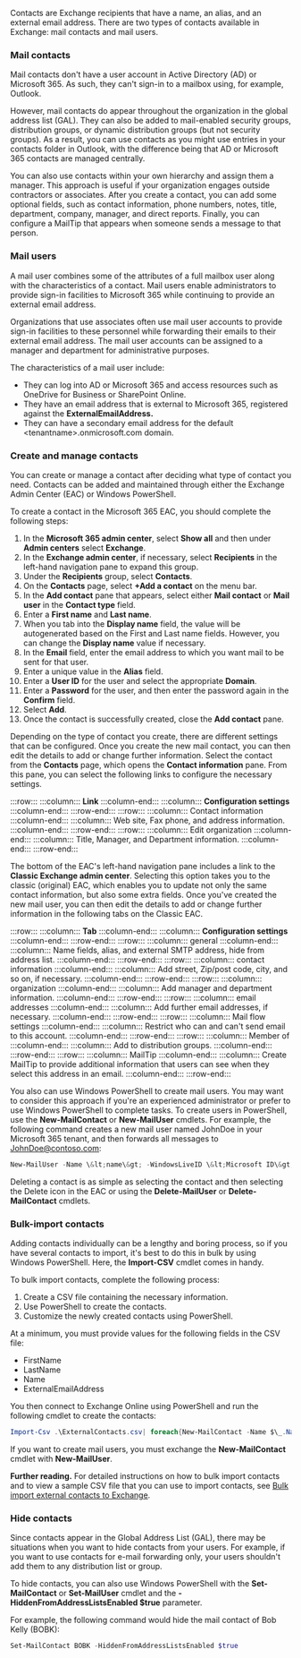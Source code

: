 Contacts are Exchange recipients that have a name, an alias, and an external email address. There are two types of contacts available in Exchange: mail contacts and mail users.

### Mail contacts

Mail contacts don't have a user account in Active Directory (AD) or Microsoft 365. As such, they can't sign-in to a mailbox using, for example, Outlook.

However, mail contacts do appear throughout the organization in the global address list (GAL). They can also be added to mail-enabled security groups, distribution groups, or dynamic distribution groups (but not security groups). As a result, you can use contacts as you might use entries in your contacts folder in Outlook, with the difference being that AD or Microsoft 365 contacts are managed centrally.

You can also use contacts within your own hierarchy and assign them a manager. This approach is useful if your organization engages outside contractors or associates. After you create a contact, you can add some optional fields, such as contact information, phone numbers, notes, title, department, company, manager, and direct reports. Finally, you can configure a MailTip that appears when someone sends a message to that person.

### Mail users

A mail user combines some of the attributes of a full mailbox user along with the characteristics of a contact. Mail users enable administrators to provide sign-in facilities to Microsoft 365 while continuing to provide an external email address.

Organizations that use associates often use mail user accounts to provide sign-in facilities to these personnel while forwarding their emails to their external email address. The mail user accounts can be assigned to a manager and department for administrative purposes.

The characteristics of a mail user include:

 -  They can log into AD or Microsoft 365 and access resources such as OneDrive for Business or SharePoint Online.
 -  They have an email address that is external to Microsoft 365, registered against the **ExternalEmailAddress.**
 -  They can have a secondary email address for the default &lt;tenantname&gt;.onmicrosoft.com domain.

### Create and manage contacts

You can create or manage a contact after deciding what type of contact you need. Contacts can be added and maintained through either the Exchange Admin Center (EAC) or Windows PowerShell.

To create a contact in the Microsoft 365 EAC, you should complete the following steps:

1.  In the **Microsoft 365 admin center**, select **Show all** and then under **Admin centers** select **Exchange**.
2.  In the **Exchange admin center**, if necessary, select **Recipients** in the left-hand navigation pane to expand this group.
3.  Under the **Recipients** group, select **Contacts**.
4.  On the **Contacts** page, select **+Add a contact** on the menu bar.
5.  In the **Add contact** pane that appears, select either **Mail contact** or **Mail user** in the **Contact type** field.
6.  Enter a **First name** and **Last name**.
7.  When you tab into the **Display name** field, the value will be autogenerated based on the First and Last name fields. However, you can change the **Display name** value if necessary.
8.  In the **Email** field, enter the email address to which you want mail to be sent for that user.
9.  Enter a unique value in the **Alias** field.
10. Enter a **User ID** for the user and select the appropriate **Domain**.
11. Enter a **Password** for the user, and then enter the password again in the **Confirm** field.
12. Select **Add**.
13. Once the contact is successfully created, close the **Add contact** pane.

Depending on the type of contact you create, there are different settings that can be configured. Once you create the new mail contact, you can then edit the details to add or change further information. Select the contact from the **Contacts** page, which opens the **Contact information** pane. From this pane, you can select the following links to configure the necessary settings.

:::row:::
  :::column:::
    **Link**
  :::column-end:::
  :::column:::
    **Configuration settings**
  :::column-end:::
:::row-end:::
:::row:::
  :::column:::
    Contact information
  :::column-end:::
  :::column:::
    Web site, Fax phone, and address information.
  :::column-end:::
:::row-end:::
:::row:::
  :::column:::
    Edit organization
  :::column-end:::
  :::column:::
    Title, Manager, and Department information.
  :::column-end:::
:::row-end:::


The bottom of the EAC's left-hand navigation pane includes a link to the **Classic Exchange admin center**. Selecting this option takes you to the classic (original) EAC, which enables you to update not only the same contact information, but also some extra fields. Once you've created the new mail user, you can then edit the details to add or change further information in the following tabs on the Classic EAC.

:::row:::
  :::column:::
    **Tab**
  :::column-end:::
  :::column:::
    **Configuration settings**
  :::column-end:::
:::row-end:::
:::row:::
  :::column:::
    general
  :::column-end:::
  :::column:::
    Name fields, alias, and external SMTP address, hide from address list.
  :::column-end:::
:::row-end:::
:::row:::
  :::column:::
    contact information
  :::column-end:::
  :::column:::
    Add street, Zip/post code, city, and so on, if necessary.
  :::column-end:::
:::row-end:::
:::row:::
  :::column:::
    organization
  :::column-end:::
  :::column:::
    Add manager and department information.
  :::column-end:::
:::row-end:::
:::row:::
  :::column:::
    email addresses
  :::column-end:::
  :::column:::
    Add further email addresses, if necessary.
  :::column-end:::
:::row-end:::
:::row:::
  :::column:::
    Mail flow settings
  :::column-end:::
  :::column:::
    Restrict who can and can't send email to this account.
  :::column-end:::
:::row-end:::
:::row:::
  :::column:::
    Member of
  :::column-end:::
  :::column:::
    Add to distribution groups.
  :::column-end:::
:::row-end:::
:::row:::
  :::column:::
    MailTip
  :::column-end:::
  :::column:::
    Create MailTip to provide additional information that users can see when they select this address in an email.
  :::column-end:::
:::row-end:::


You also can use Windows PowerShell to create mail users. You may want to consider this approach if you're an experienced administrator or prefer to use Windows PowerShell to complete tasks. To create users in PowerShell, use the **New-MailContact** or **New-MailUser** cmdlets. For example, the following command creates a new mail user named JohnDoe in your Microsoft 365 tenant, and then forwards all messages to JohnDoe@contoso.com:

```powershell
New-MailUser -Name \&lt;name\&gt; -WindowsLiveID \&lt;Microsoft ID\&gt; -Password (ConvertTo-SecureString -String &#39;\&lt;password\&gt;&#39; -AsPlainText -Force) -ExternalEmailAddress johndoe@contoso.com
```

Deleting a contact is as simple as selecting the contact and then selecting the Delete icon in the EAC or using the **Delete-MailUser** or **Delete-MailContact** cmdlets.

### Bulk-import contacts

Adding contacts individually can be a lengthy and boring process, so if you have several contacts to import, it's best to do this in bulk by using Windows PowerShell. Here, the **Import-CSV** cmdlet comes in handy.

To bulk import contacts, complete the following process:

1.  Create a CSV file containing the necessary information.
2.  Use PowerShell to create the contacts.
3.  Customize the newly created contacts using PowerShell.

At a minimum, you must provide values for the following fields in the CSV file:

 -  FirstName
 -  LastName
 -  Name
 -  ExternalEmailAddress

You then connect to Exchange Online using PowerShell and run the following cmdlet to create the contacts:

```powershell
Import-Csv .\ExternalContacts.csv| foreach{New-MailContact -Name $\_.Name -DisplayName $\_.Name -ExternalEmailAddress $\_.ExternalEmailAddress -FirstName $\_.FirstName -LastName $\_.LastName}
```

If you want to create mail users, you must exchange the **New-MailContact** cmdlet with **New-MailUser**.

**Further reading.** For detailed instructions on how to bulk import contacts and to view a sample CSV file that you can use to import contacts, see [Bulk import external contacts to Exchange](/microsoft-365/compliance/bulk-import-external-contacts?azure-portal=true).

### Hide contacts

Since contacts appear in the Global Address List (GAL), there may be situations when you want to hide contacts from your users. For example, if you want to use contacts for e-mail forwarding only, your users shouldn't add them to any distribution list or group.

To hide contacts, you can also use Windows PowerShell with the **Set-MailContact** or **Set-MailUser** cmdlet and the **-HiddenFromAddressListsEnabled $true** parameter.

For example, the following command would hide the mail contact of Bob Kelly (BOBK):

```powershell
Set-MailContact BOBK -HiddenFromAddressListsEnabled $true
```
